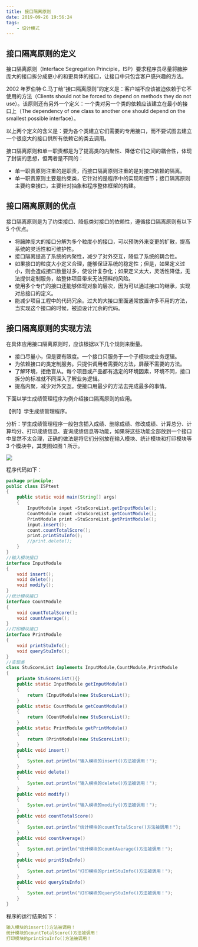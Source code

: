 ```yaml
---
title: 接口隔离原则
date: 2019-09-26 19:56:24
tags: 
    - 设计模式
---
```


## 接口隔离原则的定义
接口隔离原则（Interface Segregation Principle，ISP）要求程序员尽量将臃肿庞大的接口拆分成更小的和更具体的接口，让接口中只包含客户感兴趣的方法。

2002 年罗伯特·C.马丁给“接口隔离原则”的定义是：客户端不应该被迫依赖于它不使用的方法（Clients should not be forced to depend on methods they do not use）。该原则还有另外一个定义：一个类对另一个类的依赖应该建立在最小的接口上（The dependency of one class to another one should depend on the smallest possible interface）。

以上两个定义的含义是：要为各个类建立它们需要的专用接口，而不要试图去建立一个很庞大的接口供所有依赖它的类去调用。

接口隔离原则和单一职责都是为了提高类的内聚性、降低它们之间的耦合性，体现了封装的思想，但两者是不同的：
- 单一职责原则注重的是职责，而接口隔离原则注重的是对接口依赖的隔离。
- 单一职责原则主要是约束类，它针对的是程序中的实现和细节；接口隔离原则主要约束接口，主要针对抽象和程序整体框架的构建。

## 接口隔离原则的优点
接口隔离原则是为了约束接口、降低类对接口的依赖性，遵循接口隔离原则有以下 5 个优点。
- 将臃肿庞大的接口分解为多个粒度小的接口，可以预防外来变更的扩散，提高系统的灵活性和可维护性。
- 接口隔离提高了系统的内聚性，减少了对外交互，降低了系统的耦合性。
- 如果接口的粒度大小定义合理，能够保证系统的稳定性；但是，如果定义过小，则会造成接口数量过多，使设计复杂化；如果定义太大，灵活性降低，无法提供定制服务，给整体项目带来无法预料的风险。
- 使用多个专门的接口还能够体现对象的层次，因为可以通过接口的继承，实现对总接口的定义。
- 能减少项目工程中的代码冗余。过大的大接口里面通常放置许多不用的方法，当实现这个接口的时候，被迫设计冗余的代码。

## 接口隔离原则的实现方法

在具体应用接口隔离原则时，应该根据以下几个规则来衡量。
- 接口尽量小，但是要有限度。一个接口只服务于一个子模块或业务逻辑。
- 为依赖接口的类定制服务。只提供调用者需要的方法，屏蔽不需要的方法。
- 了解环境，拒绝盲从。每个项目或产品都有选定的环境因素，环境不同，接口拆分的标准就不同深入了解业务逻辑。
- 提高内聚，减少对外交互。使接口用最少的方法去完成最多的事情。

下面以学生成绩管理程序为例介绍接口隔离原则的应用。

【例1】学生成绩管理程序。

分析：学生成绩管理程序一般包含插入成绩、删除成绩、修改成绩、计算总分、计算均分、打印成绩信息、査询成绩信息等功能，如果将这些功能全部放到一个接口中显然不太合理，正确的做法是将它们分别放在输入模块、统计模块和打印模块等 3 个模块中，其类图如图 1 所示。

![](http://c.biancheng.net/uploads/allimg/181113/3-1Q113141Q0X3.gif)

程序代码如下：

```java
package principle;
public class ISPtest
{
    public static void main(String[] args)
    {
        InputModule input =StuScoreList.getInputModule();
        CountModule count =StuScoreList.getCountModule();
        PrintModule print =StuScoreList.getPrintModule();
        input.insert();
        count.countTotalScore();
        print.printStuInfo();
        //print.delete();
    }
}
//输入模块接口
interface InputModule
{
    void insert();
    void delete();
    void modify();
}
//统计模块接口
interface CountModule
{
    void countTotalScore();
    void countAverage();
}
//打印模块接口
interface PrintModule
{
    void printStuInfo();
    void queryStuInfo();
}
//实现类
class StuScoreList implements InputModule,CountModule,PrintModule
{
    private StuScoreList(){}
    public static InputModule getInputModule()
    {
        return (InputModule)new StuScoreList();
    }
    public static CountModule getCountModule()
    {
        return (CountModule)new StuScoreList();
    }
    public static PrintModule getPrintModule()
    {
        return (PrintModule)new StuScoreList();
    }
    public void insert()
    {
        System.out.println("输入模块的insert()方法被调用！");
    }
    public void delete()
    {
        System.out.println("输入模块的delete()方法被调用！");
    }
    public void modify()
    {
        System.out.println("输入模块的modify()方法被调用！");
    }
    public void countTotalScore()
    {
        System.out.println("统计模块的countTotalScore()方法被调用！");
    }
    public void countAverage()
    {
        System.out.println("统计模块的countAverage()方法被调用！");
    }
    public void printStuInfo()
    {
        System.out.println("打印模块的printStuInfo()方法被调用！");
    }
    public void queryStuInfo()
    {
        System.out.println("打印模块的queryStuInfo()方法被调用！");
    }
}
```

程序的运行结果如下：

```yaml
输入模块的insert()方法被调用！
统计模块的countTotalScore()方法被调用！
打印模块的printStuInfo()方法被调用！
```
